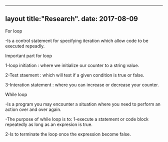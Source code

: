 

---
layout 
title:"Research".
date: 2017-08-09
---

For loop

-Is a control statement  for specifying iteration  which allow  code to be executed repeadly.

Important part for loop

1-loop initiation : where we initialize our counter to a string value.

2-Test staement :   which will test if a given condition is true or false.

3-Interation statement : where  you can  increase  or decrease  your counter.

While loop

-Is a program you may encounter a situation where you need  to perform an action over  and over again.

-The purpose of  while loop is to:
1-execute  a statement or code block repeatedly as long as an expresion is true.

2-Is to terminate the loop  once the expression become false.      











































